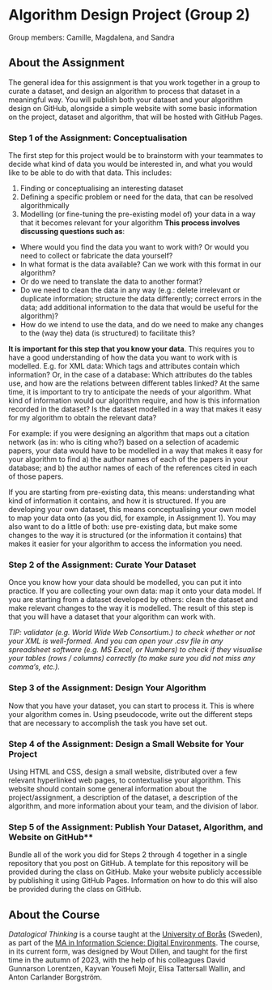 # Algorithm Design Project (Group 2)  
Group members: 
Camille, Magdalena, and Sandra 

## About the Assignment
The general idea for this assignment is that you work together in a group to curate a dataset, and design an algorithm to process that dataset in a meaningful way. You will publish both your dataset and your algorithm design on GitHub, alongside a simple website with some basic information on the project, dataset and algorithm, that will be hosted with GitHub Pages.

### Step 1 of the Assignment: Conceptualisation
The first step for this project would be to brainstorm with your teammates to decide what kind of data you would be interested in, and what you would like to be able to do with that data. This includes:

1. Finding or conceptualising an interesting dataset
2. Defining a specific problem or need for the data, that can be resolved algorithmically
3. Modelling (or fine-tuning the pre-existing model of) your data in a way that it becomes relevant for your algorithm
**This process involves discussing questions such as**: 
- Where would you find the data you want to work with? Or would you need to collect or fabricate the data yourself?
- In what format is the data available? Can we work with this format in our algorithm?
- Or do we need to translate the data to another format?
- Do we need to clean the data in any way (e.g.: delete irrelevant or duplicate information; structure the data differently; correct errors in the data; add additional information to the data that would be useful for the algorithm)?
- How do we intend to use the data, and do we need to make any changes to the (way the) data (is structured) to facilitate this?

**It is important for this step that you know your data**. This requires you to have a good understanding of how the data you want to work with is modelled. E.g. for XML data: Which tags and attributes contain which information? Or, in the case of a database: Which attributes do the tables use, and how are the relations between different tables linked? At the same time, it is important to try to anticipate the needs of your algorithm. What kind of information would our algorithm require, and how is this information recorded in the dataset? Is the dataset modelled in a way that makes it easy for my algorithm to obtain the relevant data?

For example: if you were designing an algorithm that maps out a citation network (as in: who is citing who?) based on a selection of academic papers, your data would have to be modelled in a way that makes it easy for your algorithm to find a) the author names of each of the papers in your database; and b) the author names of each of the references cited in each of those papers.

If you are starting from pre-existing data, this means: understanding what kind of information it contains, and how it is structured. If you are developing your own dataset, this means conceptualising your own model to map your data onto (as you did, for example, in Assignment 1). You may also want to do a little of both: use pre-existing data, but make some changes to the way it is structured (or the information it contains) that makes it easier for your algorithm to access the information you need.

### Step 2 of the Assignment: Curate Your Dataset
Once you know how your data should be modelled, you can put it into practice. If you are collecting your own data: map it onto your data model. If you are starting from a dataset developed by others: clean the dataset and make relevant changes to the way it is modelled. The result of this step is that you will have a dataset that your algorithm can work with.

 *TIP: validator (e.g. World Wide Web Consortium.) to check whether or not your XML is well-formed. And you can open your .csv file in any spreadsheet software (e.g. MS Excel, or Numbers) to check if they visualise your tables (rows / columns) correctly (to make sure you did not miss any comma’s, etc.).*

### Step 3 of the Assignment: Design Your Algorithm
Now that you have your dataset, you can start to process it. This is where your algorithm comes in. Using pseudocode, write out the different steps that are necessary to accomplish the task you have set out.

### Step 4 of the Assignment: Design a Small Website for Your Project
Using HTML and CSS, design a small website, distributed over a few relevant hyperlinked web pages, to contextualise your algorithm. This website should contain some general information about the project/assignment, a description of the dataset, a description of the algorithm, and more information about your team, and the division of labor.

### Step 5 of the Assignment: Publish Your Dataset, Algorithm, and Website on GitHub**
Bundle all of the work you did for Steps 2 through 4 together in a single repository that you post on GitHub. A template for this repository will be provided during the class on GitHub. Make your website publicly accessible by publishing it using GitHub Pages. Information on how to do this will also be provided during the class on GitHub.

## About the Course
*Datalogical Thinking* is a course taught at the [University of Borås](https://www.hb.se) (Sweden), as part of the [MA in Information Science: Digital Environments](https://www.hb.se/en/international-student/program/programmes/masters-programme-in-information-science-digital-environments/). The course, in its current form, was designed by Wout Dillen, and taught for the first time in the autumn of 2023, with the help of his colleagues David Gunnarson Lorentzen, Kayvan Yousefi Mojir, Elisa Tattersall Wallin, and Anton Carlander Borgström.

